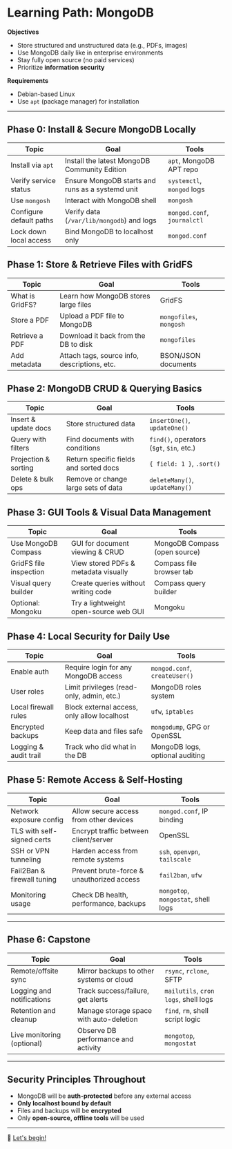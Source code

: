 # Learning Path: MongoDB

**Objectives**

* Store structured and unstructured data (e.g., PDFs, images)
* Use MongoDB daily like in enterprise environments
* Stay fully open source (no paid services)
* Prioritize **information security**

**Requirements**
* Debian-based Linux
* Use `apt` (package manager) for installation

---

## Phase 0: Install & Secure MongoDB Locally

| Topic                   | Goal                                             | Tools                       |
| ----------------------- | ------------------------------------------------ | --------------------------- |
| Install via `apt`       | Install the latest MongoDB Community Edition     | `apt`, MongoDB APT repo     |
| Verify service status   | Ensure MongoDB starts and runs as a systemd unit | `systemctl`, `mongod` logs  |
| Use `mongosh`           | Interact with MongoDB shell                      | `mongosh`                   |
| Configure default paths | Verify data (`/var/lib/mongodb`) and logs        | `mongod.conf`, `journalctl` |
| Lock down local access  | Bind MongoDB to localhost only                   | `mongod.conf`               |

## Phase 1: Store & Retrieve Files with GridFS

| Topic           | Goal                                         | Tools                   |
| --------------- | -------------------------------------------- | ----------------------- |
| What is GridFS? | Learn how MongoDB stores large files         | GridFS                  |
| Store a PDF     | Upload a PDF file to MongoDB                 | `mongofiles`, `mongosh` |
| Retrieve a PDF  | Download it back from the DB to disk         | `mongofiles`            |
| Add metadata    | Attach tags, source info, descriptions, etc. | BSON/JSON documents     |

## Phase 2: MongoDB CRUD & Querying Basics

| Topic                | Goal                                   | Tools                                    |
| -------------------- | -------------------------------------- | ---------------------------------------- |
| Insert & update docs | Store structured data                  | `insertOne()`, `updateOne()`             |
| Query with filters   | Find documents with conditions         | `find()`, operators (`$gt`, `$in`, etc.) |
| Projection & sorting | Return specific fields and sorted docs | `{ field: 1 }`, `.sort()`                |
| Delete & bulk ops    | Remove or change large sets of data    | `deleteMany()`, `updateMany()`           |

## Phase 3: GUI Tools & Visual Data Management

| Topic                  | Goal                                  | Tools                         |
| ---------------------- | ------------------------------------- | ----------------------------- |
| Use MongoDB Compass    | GUI for document viewing & CRUD       | MongoDB Compass (open source) |
| GridFS file inspection | View stored PDFs & metadata visually  | Compass file browser tab      |
| Visual query builder   | Create queries without writing code   | Compass query builder         |
| Optional: Mongoku      | Try a lightweight open-source web GUI | Mongoku                       |

## Phase 4: Local Security for Daily Use

| Topic                 | Goal                                        | Tools                           |
| --------------------- | ------------------------------------------- | ------------------------------- |
| Enable auth           | Require login for any MongoDB access        | `mongod.conf`, `createUser()`   |
| User roles            | Limit privileges (read-only, admin, etc.)   | MongoDB roles system            |
| Local firewall rules  | Block external access, only allow localhost | `ufw`, `iptables`               |
| Encrypted backups     | Keep data and files safe                    | `mongodump`, GPG or OpenSSL     |
| Logging & audit trail | Track who did what in the DB                | MongoDB logs, optional auditing |

## Phase 5: Remote Access & Self-Hosting

| Topic                      | Goal                                      | Tools                               |
| -------------------------- | ----------------------------------------- | ----------------------------------- |
| Network exposure config    | Allow secure access from other devices    | `mongod.conf`, IP binding           |
| TLS with self-signed certs | Encrypt traffic between client/server     | OpenSSL                             |
| SSH or VPN tunneling       | Harden access from remote systems         | `ssh`, `openvpn`, `tailscale`       |
| Fail2Ban & firewall tuning | Prevent brute-force & unauthorized access | `fail2ban`, `ufw`                   |
| Monitoring usage           | Check DB health, performance, backups     | `mongotop`, `mongostat`, shell logs |

---

## Phase 6: Capstone

| Topic                      | Goal                                     | Tools                                |
| -------------------------- | ---------------------------------------- | ------------------------------------ |
| Remote/offsite sync        | Mirror backups to other systems or cloud | `rsync`, `rclone`, SFTP              |
| Logging and notifications  | Track success/failure, get alerts        | `mailutils`, `cron logs`, shell logs |
| Retention and cleanup      | Manage storage space with auto-deletion  | `find`, `rm`, shell script logic     |
| Live monitoring (optional) | Observe DB performance and activity      | `mongotop`, `mongostat`              |

---

## Security Principles Throughout

* MongoDB will be **auth-protected** before any external access
* **Only localhost bound by default**
* Files and backups will be **encrypted**
* Only **open-source, offline tools** will be used

---

🚀 [Let's begin!](https://github.com/tims-computer-academy/mongodb/blob/main/phase0.md)
